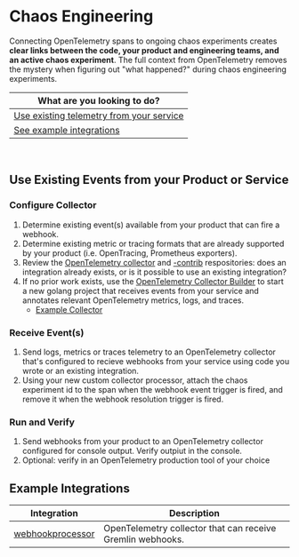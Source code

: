 # Chaos Engineering

Connecting OpenTelemetry spans to ongoing chaos experiments creates **clear links between the code, your product and engineering teams, and an active chaos experiment**. The full context from OpenTelemetry removes the mystery when figuring out "what happened?" during chaos engineering experiments.

| What are you looking to do? | 
| ----- |
| [Use existing telemetry from your service](#) |
| [See example integrations](#example-integrations) |

<br/>

## Use Existing Events from your Product or Service

### Configure Collector

1. Determine existing event(s) available from your product that can fire a webhook.
2. Determine existing metric or tracing formats that are already supported by your product (i.e. OpenTracing, Prometheus exporters).
3. Review the [OpenTelemetry collector](https://github.com/open-telemetry/opentelemetry-collector) and [-contrib](https://github.com/open-telemetry/opentelemetry-collector-contrib) respositories: does an integration already exists, or is it possible to use an existing integration?
4. If no prior work exists, use the [OpenTelemetry Collector Builder](https://github.com/open-telemetry/opentelemetry-collector-builder) to start a new golang project that receives events from your service and annotates relevant OpenTelemetry metrics, logs, and traces.
    * [Example Collector](https://github.com/lightstep/lightstep-partner-toolkit/tree/main/collector)

### Receive Event(s)

1. Send logs, metrics or traces telemetry to an OpenTelemetry collector that's configured to recieve webhooks from your service using code you wrote or an existing integration. 
2. Using your new custom collector processor, attach the chaos experiment id to the span when the webhook event trigger is fired, and remove it when the webhook resolution trigger is fired.

### Run and Verify

1. Send webhooks from your product to an OpenTelemetry collector configured for console output. Verify outpiut in the console.
2. Optional: verify in an OpenTelemetry production tool of your choice

## Example Integrations

| Integration | Description |
| --- | --- |
| [webhookprocessor](../../collector) | OpenTelemetry collector that can receive Gremlin webhooks. |
